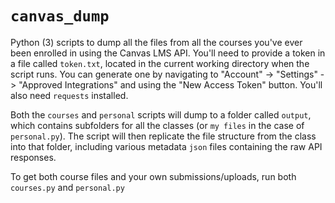 # `canvas_dump`

Python (3) scripts to dump all the files from all the courses you've ever been enrolled in using the Canvas LMS API.
You'll need to provide a token in a file called `token.txt`,
located in
the current working directory when the script runs.
You can generate one by navigating to
"Account" -> "Settings" -> "Approved Integrations"
and using the "New Access Token" button.
You'll also need `requests` installed.

Both the `courses` and `personal` scripts will dump to a folder called `output`,
which contains subfolders for all the classes (or `my files` in the case of `personal.py`).
The script will then replicate the file structure from the class into that folder,
including various metadata `json` files containing the raw API responses.

To get both course files and your own submissions/uploads, run both `courses.py` and `personal.py`
